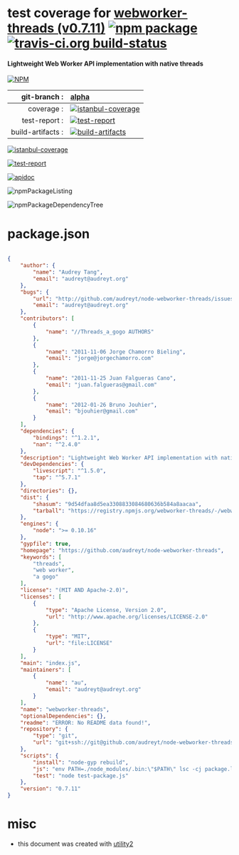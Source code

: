 # test coverage for  [webworker-threads (v0.7.11)](https://github.com/audreyt/node-webworker-threads)  [![npm package](https://img.shields.io/npm/v/npmtest-webworker-threads.svg?style=flat-square)](https://www.npmjs.org/package/npmtest-webworker-threads) [![travis-ci.org build-status](https://api.travis-ci.org/npmtest/node-npmtest-webworker-threads.svg)](https://travis-ci.org/npmtest/node-npmtest-webworker-threads)
#### Lightweight Web Worker API implementation with native threads

[![NPM](https://nodei.co/npm/webworker-threads.png?downloads=true)](https://www.npmjs.com/package/webworker-threads)

| git-branch : | [alpha](https://github.com/npmtest/node-npmtest-webworker-threads/tree/alpha)|
|--:|:--|
| coverage : | [![istanbul-coverage](https://npmtest.github.io/node-npmtest-webworker-threads/build/coverage.badge.svg)](https://npmtest.github.io/node-npmtest-webworker-threads/build/coverage.html/index.html)|
| test-report : | [![test-report](https://npmtest.github.io/node-npmtest-webworker-threads/build/test-report.badge.svg)](https://npmtest.github.io/node-npmtest-webworker-threads/build/test-report.html)|
| build-artifacts : | [![build-artifacts](https://npmtest.github.io/node-npmtest-webworker-threads/glyphicons_144_folder_open.png)](https://github.com/npmtest/node-npmtest-webworker-threads/tree/gh-pages/build)|

[![istanbul-coverage](https://npmtest.github.io/node-npmtest-webworker-threads/build/screenCapture.buildCustomOrg.browser.coverage.html.png)](https://npmtest.github.io/node-npmtest-webworker-threads/build/coverage.html/index.html)

[![test-report](https://npmtest.github.io/node-npmtest-webworker-threads/build/screenCapture.buildCustomOrg.browser.%252Fhome%252Ftravis%252Fbuild%252Fnpmtest%252Fnode-npmtest-webworker-threads%252Ftmp%252Fbuild%252Ftest-report.html.png)](https://npmtest.github.io/node-npmtest-webworker-threads/build/test-report.html)

[![apidoc](https://npmdoc.github.io/node-npmdoc-webworker-threads/build/screenCapture.buildApidoc.browser.%252Fhome%252Ftravis%252Fbuild%252Fnpmdoc%252Fnode-npmdoc-webworker-threads%252Ftmp%252Fbuild%252Fapidoc.html.png)](https://npmdoc.github.io/node-npmdoc-webworker-threads/build/apidoc.html)

![npmPackageListing](https://npmtest.github.io/node-npmtest-webworker-threads/build/screenCapture.npmPackageListing.svg)

![npmPackageDependencyTree](https://npmtest.github.io/node-npmtest-webworker-threads/build/screenCapture.npmPackageDependencyTree.svg)



# package.json

```json

{
    "author": {
        "name": "Audrey Tang",
        "email": "audreyt@audreyt.org"
    },
    "bugs": {
        "url": "http://github.com/audreyt/node-webworker-threads/issues",
        "email": "audreyt@audreyt.org"
    },
    "contributors": [
        {
            "name": "//Threads_a_gogo AUTHORS"
        },
        {
            "name": "2011-11-06 Jorge Chamorro Bieling",
            "email": "jorge@jorgechamorro.com"
        },
        {
            "name": "2011-11-25 Juan Falgueras Cano",
            "email": "juan.falgueras@gmail.com"
        },
        {
            "name": "2012-01-26 Bruno Jouhier",
            "email": "bjouhier@gmail.com"
        }
    ],
    "dependencies": {
        "bindings": "^1.2.1",
        "nan": "^2.4.0"
    },
    "description": "Lightweight Web Worker API implementation with native threads",
    "devDependencies": {
        "livescript": "^1.5.0",
        "tap": "^5.7.1"
    },
    "directories": {},
    "dist": {
        "shasum": "9d54dfaa8d5ea3308833084680636b584a8aacaa",
        "tarball": "https://registry.npmjs.org/webworker-threads/-/webworker-threads-0.7.11.tgz"
    },
    "engines": {
        "node": ">= 0.10.16"
    },
    "gypfile": true,
    "homepage": "https://github.com/audreyt/node-webworker-threads",
    "keywords": [
        "threads",
        "web worker",
        "a gogo"
    ],
    "license": "(MIT AND Apache-2.0)",
    "licenses": [
        {
            "type": "Apache License, Version 2.0",
            "url": "http://www.apache.org/licenses/LICENSE-2.0"
        },
        {
            "type": "MIT",
            "url": "file:LICENSE"
        }
    ],
    "main": "index.js",
    "maintainers": [
        {
            "name": "au",
            "email": "audreyt@audreyt.org"
        }
    ],
    "name": "webworker-threads",
    "optionalDependencies": {},
    "readme": "ERROR: No README data found!",
    "repository": {
        "type": "git",
        "url": "git+ssh://git@github.com/audreyt/node-webworker-threads.git"
    },
    "scripts": {
        "install": "node-gyp rebuild",
        "js": "env PATH=./node_modules/.bin:\"$PATH\" lsc -cj package.ls;\ngcc deps/minifier/src/minify.c -o deps/minifier/bin/minify;\nenv PATH=./node_modules/.bin:\"$PATH\" lsc -cbp src/worker.ls                    > src/worker.js;\n./deps/minifier/bin/minify kWorker_js            < src/worker.js          > src/worker.js.c;\nenv PATH=./node_modules/.bin:\"$PATH\" lsc -cbp src/events.ls                    > src/events.js;\n./deps/minifier/bin/minify kEvents_js            < src/events.js          > src/events.js.c;\nenv PATH=./node_modules/.bin:\"$PATH\" lsc -cbp src/createPool.ls                > src/createPool.js;\n./deps/minifier/bin/minify kCreatePool_js        < src/createPool.js      > src/createPool.js.c;\nenv PATH=./node_modules/.bin:\"$PATH\" lsc -cbp src/thread_nextTick.ls           > src/thread_nextTick.js;\n./deps/minifier/bin/minify kThread_nextTick_js 1 < src/thread_nextTick.js > src/thread_nextTick.js.c;\nenv PATH=./node_modules/.bin:\"$PATH\" lsc -cbp src/load.ls                      > src/load.js;\n./deps/minifier/bin/minify kLoad_js 1 1          < src/load.js            > src/load.js.c;",
        "test": "node test-package.js"
    },
    "version": "0.7.11"
}
```



# misc
- this document was created with [utility2](https://github.com/kaizhu256/node-utility2)
